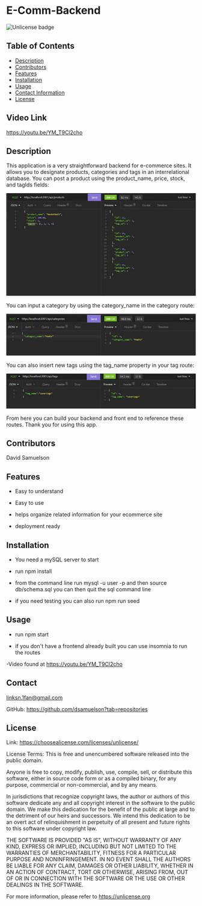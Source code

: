# E-Comm-Backend
![Unlicense badge](https://img.shields.io/badge/License-Unlicense-success)
## Table of Contents

- [Description](#description)
- [Contributors](#contributors)
- [Features](#features)
- [Installation](#installation)
- [Usage](#usage)
- [Contact Information](#contact)
- [License](#license)

## Video Link

https://youtu.be/YM_T9Cl2cho
## Description

This application is a very straightforward backend for e-commerce sites. It allows you to designate products, categories and tags in an interrelational database. You can post a product using the product_name, price, stock, and tagIds fields:

![product input insomnia](/assets/images/product-input.png)

You can input a category by using the category_name in the category route:

![Category route input](/assets/images/category-input.png)

You can also insert new tags using the tag_name property in your tag route:

![tag route input](/assets/images/tag-input.png)

 From here you can build your backend and front end to reference these routes. Thank you for using this app.

## Contributors

David Samuelson

## Features

- Easy to understand

- Easy to use

- helps organize related information for your ecommerce site

- deployment ready 

## Installation

- You need a mySQL server to start

- run npm install

- from the command line run mysql -u user -p and then source db/schema.sql you can then quit the sql command line

- if you need testing you can also run npm run seed

## Usage

- run npm start

- if you don't have a frontend already built you can use insomnia to run the routes

-Video found at https://youtu.be/YM_T9Cl2cho

## Contact

linksn.1fan@gmail.com

GitHub: https://github.com/dsamuelson?tab=repositories

## License

Link: https://choosealicense.com/licenses/unlicense/

License Terms:
This is free and unencumbered software released into the public domain.

Anyone is free to copy, modify, publish, use, compile, sell, or
distribute this software, either in source code form or as a compiled
binary, for any purpose, commercial or non-commercial, and by any
means.

In jurisdictions that recognize copyright laws, the author or authors
of this software dedicate any and all copyright interest in the
software to the public domain. We make this dedication for the benefit
of the public at large and to the detriment of our heirs and
successors. We intend this dedication to be an overt act of
relinquishment in perpetuity of all present and future rights to this
software under copyright law.

THE SOFTWARE IS PROVIDED "AS IS", WITHOUT WARRANTY OF ANY KIND,
EXPRESS OR IMPLIED, INCLUDING BUT NOT LIMITED TO THE WARRANTIES OF
MERCHANTABILITY, FITNESS FOR A PARTICULAR PURPOSE AND NONINFRINGEMENT.
IN NO EVENT SHALL THE AUTHORS BE LIABLE FOR ANY CLAIM, DAMAGES OR
OTHER LIABILITY, WHETHER IN AN ACTION OF CONTRACT, TORT OR OTHERWISE,
ARISING FROM, OUT OF OR IN CONNECTION WITH THE SOFTWARE OR THE USE OR
OTHER DEALINGS IN THE SOFTWARE.

For more information, please refer to <https://unlicense.org>
    
